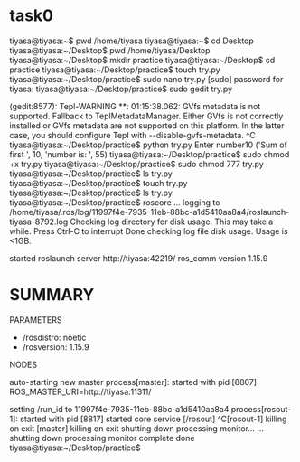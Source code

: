 # task0
tiyasa@tiyasa:~$ pwd
/home/tiyasa
tiyasa@tiyasa:~$ cd Desktop
tiyasa@tiyasa:~/Desktop$ pwd
/home/tiyasa/Desktop
tiyasa@tiyasa:~/Desktop$ mkdir practice
tiyasa@tiyasa:~/Desktop$ cd practice
tiyasa@tiyasa:~/Desktop/practice$ touch try.py
tiyasa@tiyasa:~/Desktop/practice$ sudo nano try.py
[sudo] password for tiyasa: 
tiyasa@tiyasa:~/Desktop/practice$ sudo gedit try.py

(gedit:8577): Tepl-WARNING **: 01:15:38.062: GVfs metadata is not supported. Fallback to TeplMetadataManager. Either GVfs is not correctly installed or GVfs metadata are not supported on this platform. In the latter case, you should configure Tepl with --disable-gvfs-metadata.
^C
tiyasa@tiyasa:~/Desktop/practice$ python try.py
Enter number10
('Sum of first ', 10, 'number is: ', 55)
tiyasa@tiyasa:~/Desktop/practice$ sudo chmod +x try.py
tiyasa@tiyasa:~/Desktop/practice$ sudo chmod 777 try.py
tiyasa@tiyasa:~/Desktop/practice$ ls
try.py
tiyasa@tiyasa:~/Desktop/practice$ touch try.py
tiyasa@tiyasa:~/Desktop/practice$ ls
try.py
tiyasa@tiyasa:~/Desktop/practice$ roscore
... logging to /home/tiyasa/.ros/log/11997f4e-7935-11eb-88bc-a1d5410aa8a4/roslaunch-tiyasa-8792.log
Checking log directory for disk usage. This may take a while.
Press Ctrl-C to interrupt
Done checking log file disk usage. Usage is <1GB.

started roslaunch server http://tiyasa:42219/
ros_comm version 1.15.9


SUMMARY
========

PARAMETERS
 * /rosdistro: noetic
 * /rosversion: 1.15.9

NODES

auto-starting new master
process[master]: started with pid [8807]
ROS_MASTER_URI=http://tiyasa:11311/

setting /run_id to 11997f4e-7935-11eb-88bc-a1d5410aa8a4
process[rosout-1]: started with pid [8817]
started core service [/rosout]
^C[rosout-1] killing on exit
[master] killing on exit
shutting down processing monitor...
... shutting down processing monitor complete
done
tiyasa@tiyasa:~/Desktop/practice$ 
